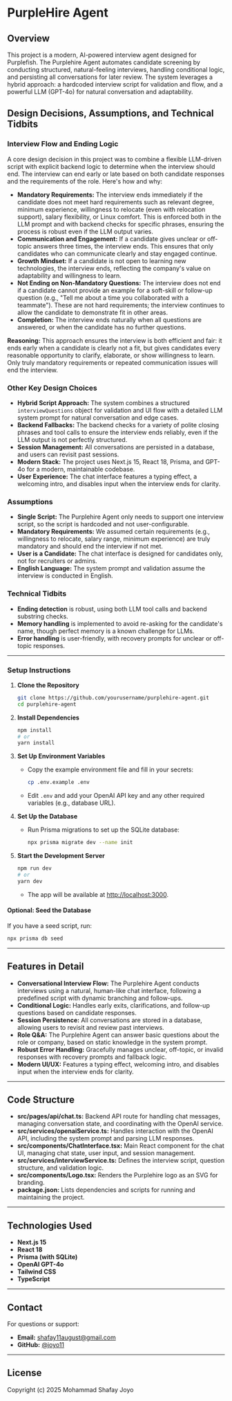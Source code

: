 # PurpleHire Agent

## Overview
This project is a modern, AI-powered interview agent designed for Purplefish. The Purplehire Agent automates candidate screening by conducting structured, natural-feeling interviews, handling conditional logic, and persisting all conversations for later review. The system leverages a hybrid approach: a hardcoded interview script for validation and flow, and a powerful LLM (GPT-4o) for natural conversation and adaptability.


## Design Decisions, Assumptions, and Technical Tidbits

### Interview Flow and Ending Logic
A core design decision in this project was to combine a flexible LLM-driven script with explicit backend logic to determine when the interview should end. The interview can end early or late based on both candidate responses and the requirements of the role. Here's how and why:

- **Mandatory Requirements:**
  The interview ends immediately if the candidate does not meet hard requirements such as relevant degree, minimum experience, willingness to relocate (even with relocation support), salary flexibility, or Linux comfort. This is enforced both in the LLM prompt and with backend checks for specific phrases, ensuring the process is robust even if the LLM output varies.
- **Communication and Engagement:**
  If a candidate gives unclear or off-topic answers three times, the interview ends. This ensures that only candidates who can communicate clearly and stay engaged continue.
- **Growth Mindset:**
  If a candidate is not open to learning new technologies, the interview ends, reflecting the company's value on adaptability and willingness to learn.
- **Not Ending on Non-Mandatory Questions:**
  The interview does not end if a candidate cannot provide an example for a soft-skill or follow-up question (e.g., "Tell me about a time you collaborated with a teammate"). These are not hard requirements; the interview continues to allow the candidate to demonstrate fit in other areas.
- **Completion:**
  The interview ends naturally when all questions are answered, or when the candidate has no further questions.

**Reasoning:**
This approach ensures the interview is both efficient and fair: it ends early when a candidate is clearly not a fit, but gives candidates every reasonable opportunity to clarify, elaborate, or show willingness to learn. Only truly mandatory requirements or repeated communication issues will end the interview.

### Other Key Design Choices
- **Hybrid Script Approach:**
  The system combines a structured `interviewQuestions` object for validation and UI flow with a detailed LLM system prompt for natural conversation and edge cases.
- **Backend Fallbacks:**
  The backend checks for a variety of polite closing phrases and tool calls to ensure the interview ends reliably, even if the LLM output is not perfectly structured.
- **Session Management:**
  All conversations are persisted in a database, and users can revisit past sessions.
- **Modern Stack:**
  The project uses Next.js 15, React 18, Prisma, and GPT-4o for a modern, maintainable codebase.
- **User Experience:**
  The chat interface features a typing effect, a welcoming intro, and disables input when the interview ends for clarity.

### Assumptions
- **Single Script:**
  The Purplehire Agent only needs to support one interview script, so the script is hardcoded and not user-configurable.
- **Mandatory Requirements:**
  We assumed certain requirements (e.g., willingness to relocate, salary range, minimum experience) are truly mandatory and should end the interview if not met.
- **User is a Candidate:**
  The chat interface is designed for candidates only, not for recruiters or admins.
- **English Language:**
  The system prompt and validation assume the interview is conducted in English.

### Technical Tidbits
- **Ending detection** is robust, using both LLM tool calls and backend substring checks.
- **Memory handling** is implemented to avoid re-asking for the candidate's name, though perfect memory is a known challenge for LLMs.
- **Error handling** is user-friendly, with recovery prompts for unclear or off-topic responses.

---

### Setup Instructions

1. **Clone the Repository**
   ```bash
   git clone https://github.com/yourusername/purplehire-agent.git
   cd purplehire-agent
   ```

2. **Install Dependencies**
   ```bash
   npm install
   # or
   yarn install
   ```

3. **Set Up Environment Variables**
   - Copy the example environment file and fill in your secrets:
     ```bash
     cp .env.example .env
     ```
   - Edit `.env` and add your OpenAI API key and any other required variables (e.g., database URL).

4. **Set Up the Database**
   - Run Prisma migrations to set up the SQLite database:
     ```bash
     npx prisma migrate dev --name init
     ```

5. **Start the Development Server**
   ```bash
   npm run dev
   # or
   yarn dev
   ```
   - The app will be available at [http://localhost:3000](http://localhost:3000).

#### Optional: Seed the Database
If you have a seed script, run:
```bash
npx prisma db seed
```

---

## Features in Detail
- **Conversational Interview Flow:**
  The Purplehire Agent conducts interviews using a natural, human-like chat interface, following a predefined script with dynamic branching and follow-ups.
- **Conditional Logic:**
  Handles early exits, clarifications, and follow-up questions based on candidate responses.
- **Session Persistence:**
  All conversations are stored in a database, allowing users to revisit and review past interviews.
- **Role Q&A:**
  The Purplehire Agent can answer basic questions about the role or company, based on static knowledge in the system prompt.
- **Robust Error Handling:**
  Gracefully manages unclear, off-topic, or invalid responses with recovery prompts and fallback logic.
- **Modern UI/UX:**
  Features a typing effect, welcoming intro, and disables input when the interview ends for clarity.

---

## Code Structure
- **src/pages/api/chat.ts:** Backend API route for handling chat messages, managing conversation state, and coordinating with the OpenAI service.
- **src/services/openaiService.ts:** Handles interaction with the OpenAI API, including the system prompt and parsing LLM responses.
- **src/components/ChatInterface.tsx:** Main React component for the chat UI, managing chat state, user input, and session management.
- **src/services/interviewService.ts:** Defines the interview script, question structure, and validation logic.
- **src/components/Logo.tsx:** Renders the Purplehire logo as an SVG for branding.
- **package.json:** Lists dependencies and scripts for running and maintaining the project.

---

## Technologies Used
- **Next.js 15**
- **React 18**
- **Prisma (with SQLite)**
- **OpenAI GPT-4o**
- **Tailwind CSS**
- **TypeScript**

---

## Contact
For questions or support:

- **Email:** shafay11august@gmail.com
- **GitHub:** [@joyo11](https://github.com/joyo11)

---

## License
Copyright (c) 2025 Mohammad Shafay Joyo


